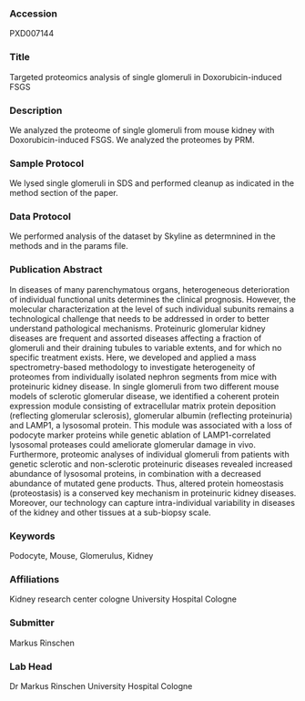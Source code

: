### Accession
PXD007144

### Title
Targeted proteomics analysis of single glomeruli in Doxorubicin-induced FSGS

### Description
We analyzed the proteome of single glomeruli from mouse kidney with Doxorubicin-induced FSGS. We analyzed the proteomes by PRM.

### Sample Protocol
We lysed single glomeruli in SDS and performed cleanup as indicated in the method section of the paper.

### Data Protocol
We performed analysis of the dataset by Skyline as determnined in the methods and in the params file.

### Publication Abstract
In diseases of many parenchymatous organs, heterogeneous deterioration of individual functional units determines the clinical prognosis. However, the molecular characterization at the level of such individual subunits remains a technological challenge that needs to be addressed in order to better understand pathological mechanisms. Proteinuric glomerular kidney diseases are frequent and assorted diseases affecting a fraction of glomeruli and their draining tubules to variable extents, and for which no specific treatment exists. Here, we developed and applied a mass spectrometry-based methodology to investigate heterogeneity of proteomes from individually isolated nephron segments from mice with proteinuric kidney disease. In single glomeruli from two different mouse models of sclerotic glomerular disease, we identified a coherent protein expression module consisting of extracellular matrix protein deposition (reflecting glomerular sclerosis), glomerular albumin (reflecting proteinuria) and LAMP1, a lysosomal protein. This module was associated with a loss of podocyte marker proteins while genetic ablation of LAMP1-correlated lysosomal proteases could ameliorate glomerular damage in&#xa0;vivo. Furthermore, proteomic analyses of individual glomeruli from patients with genetic sclerotic and non-sclerotic proteinuric diseases revealed increased abundance of lysosomal proteins, in combination with a decreased abundance of mutated gene products. Thus, altered protein homeostasis (proteostasis) is a conserved key mechanism in proteinuric kidney diseases. Moreover, our technology can capture intra-individual variability in diseases of the kidney and other tissues at a sub-biopsy scale.

### Keywords
Podocyte, Mouse, Glomerulus, Kidney

### Affiliations
Kidney research center cologne
University Hospital Cologne

### Submitter
Markus Rinschen

### Lab Head
Dr Markus Rinschen
University Hospital Cologne


